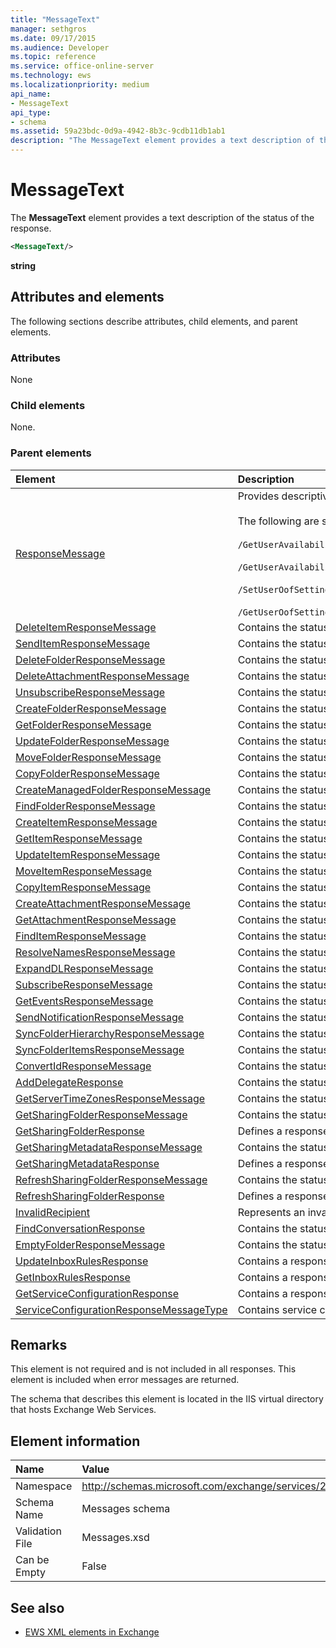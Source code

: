 ```yaml
---
title: "MessageText"
manager: sethgros
ms.date: 09/17/2015
ms.audience: Developer
ms.topic: reference
ms.service: office-online-server
ms.technology: ews
ms.localizationpriority: medium
api_name:
- MessageText
api_type:
- schema
ms.assetid: 59a23bdc-0d9a-4942-8b3c-9cdb11db1ab1
description: "The MessageText element provides a text description of the status of the response."
---
```


# MessageText

The **MessageText** element provides a text description of the status of the response. 
  
```XML
<MessageText/>
```

 **string**
## Attributes and elements

The following sections describe attributes, child elements, and parent elements.
  
### Attributes

None
  
### Child elements

None.
  
### Parent elements

|**Element**|**Description**|
|:-----|:-----|
|[ResponseMessage](responsemessage.md) <br/> | Provides descriptive information about the response status.  <br/> <br/> The following are some of the possible XPath expressions to this element: <br/> <br/>  `/GetUserAvailabilityResponse/FreeBusyResponseArray/FreeBusyResponse/ResponseMessage` <br/> <br/> `/GetUserAvailabilityResponse/SuggestionsResponse/ResponseMessage` <br/><br/>  `/SetUserOofSettingsResponse/ResponseMessage` <br/><br/>  `/GetUserOofSettingsResponse/ResponseMessage` <br/> |
|[DeleteItemResponseMessage](deleteitemresponsemessage.md) <br/> |Contains the status and result of a single DeleteItem request.  <br/> |
|[SendItemResponseMessage](senditemresponsemessage.md) <br/> |Contains the status and result of a single SendItem request.  <br/> |
|[DeleteFolderResponseMessage](deletefolderresponsemessage.md) <br/> |Contains the status and result of a single DeleteFolder request.  <br/> |
|[DeleteAttachmentResponseMessage](deleteattachmentresponsemessage.md) <br/> |Contains the status and result of a single DeleteAttachment request.  <br/> |
|[UnsubscribeResponseMessage](unsubscriberesponsemessage.md) <br/> |Contains the status and result of a single Unsubscribe request.  <br/> |
|[CreateFolderResponseMessage](createfolderresponsemessage.md) <br/> |Contains the status and result of a single CreateFolder request.  <br/> |
|[GetFolderResponseMessage](getfolderresponsemessage.md) <br/> |Contains the status and result of a single GetFolder request.  <br/> |
|[UpdateFolderResponseMessage](updatefolderresponsemessage.md) <br/> |Contains the status and result of a single UpdateFolder request.  <br/> |
|[MoveFolderResponseMessage](movefolderresponsemessage.md) <br/> |Contains the status and result of a single MoveFolder request.  <br/> |
|[CopyFolderResponseMessage](copyfolderresponsemessage.md) <br/> |Contains the status and result of a single CopyFolder request.  <br/> |
|[CreateManagedFolderResponseMessage](createmanagedfolderresponsemessage.md) <br/> |Contains the status and result of a single CreateManagedFolder request.  <br/> |
|[FindFolderResponseMessage](findfolderresponsemessage.md) <br/> |Contains the status and result of a single FindFolder request.  <br/> |
|[CreateItemResponseMessage](createitemresponsemessage.md) <br/> |Contains the status and result of a single CreateItem request.  <br/> |
|[GetItemResponseMessage](getitemresponsemessage.md) <br/> |Contains the status and result of a single GetItem request.  <br/> |
|[UpdateItemResponseMessage](updateitemresponsemessage.md) <br/> |Contains the status and result of a single UpdateItem request.  <br/> |
|[MoveItemResponseMessage](moveitemresponsemessage.md) <br/> |Contains the status and result of a single MoveItem request.  <br/> |
|[CopyItemResponseMessage](copyitemresponsemessage.md) <br/> |Contains the status and result of a single CopyItem request.  <br/> |
|[CreateAttachmentResponseMessage](createattachmentresponsemessage.md) <br/> |Contains the status and result of a single CreateAttachment request.  <br/> |
|[GetAttachmentResponseMessage](getattachmentresponsemessage.md) <br/> |Contains the status and result of a single GetAttachment request.  <br/> |
|[FindItemResponseMessage](finditemresponsemessage.md) <br/> |Contains the status and result of a single FindItem request.  <br/> |
|[ResolveNamesResponseMessage](resolvenamesresponsemessage.md) <br/> |Contains the status and result of a ResolveNames request.  <br/> |
|[ExpandDLResponseMessage](expanddlresponsemessage.md) <br/> |Contains the status and result of a single ExpandDL request.  <br/> |
|[SubscribeResponseMessage](subscriberesponsemessage.md) <br/> |Contains the status and result of a single Subscribe request.  <br/> |
|[GetEventsResponseMessage](geteventsresponsemessage.md) <br/> |Contains the status and result of a single GetEvents request.  <br/> |
|[SendNotificationResponseMessage](sendnotificationresponsemessage.md) <br/> |Contains the status and result of a single SendNotification request.  <br/> |
|[SyncFolderHierarchyResponseMessage](syncfolderhierarchyresponsemessage.md) <br/> |Contains the status and result of a SyncFolderHierarchy request.  <br/> |
|[SyncFolderItemsResponseMessage](syncfolderitemsresponsemessage.md) <br/> |Contains the status and result of a SyncFolderItems request.  <br/> |
|[ConvertIdResponseMessage](convertidresponsemessage.md) <br/> |Contains the status and result of a ConvertId request.  <br/> |
|[AddDelegateResponse](adddelegateresponse.md) <br/> |Contains the status and result of an AddDelegate request.  <br/> |
|[GetServerTimeZonesResponseMessage](getservertimezonesresponsemessage.md) <br/> |Contains the status and result of a GetServerTimeZones request.  <br/> |
|[GetSharingFolderResponseMessage](getsharingfolderresponsemessage.md) <br/> |Contains the status and result of a GetSharingFolder request.  <br/> |
|[GetSharingFolderResponse](getsharingfolderresponse.md) <br/> |Defines a response to a GetSharingFolder request.  <br/> |
|[GetSharingMetadataResponseMessage](getsharingmetadataresponsemessage.md) <br/> |Contains the status and result of a GetSharingMetadata request.  <br/> |
|[GetSharingMetadataResponse](getsharingmetadataresponse.md) <br/> |Defines a response to a GetSharingMetadata request.  <br/> |
|[RefreshSharingFolderResponseMessage](refreshsharingfolderresponsemessage.md) <br/> |Contains the status and result of a RefreshSharingFolder request.  <br/> |
|[RefreshSharingFolderResponse](refreshsharingfolderresponse.md) <br/> |Defines a response to a RefreshSharingFolder request.  <br/> |
|[InvalidRecipient](invalidrecipient.md) <br/> |Represents an invalid recipient for a GetSharingMetadata request.  <br/> |
|[FindConversationResponse](findconversationresponse.md) <br/> |Contains the status and results of a **FindConversation** response.  <br/> |
|[EmptyFolderResponseMessage](emptyfolderresponsemessage.md) <br/> |Contains the status and result of a single **EmptyFolder** request.  <br/> |
|[UpdateInboxRulesResponse](updateinboxrulesresponse.md) <br/> |Contains a response to an **UpdateInboxRules** request.  <br/> |
|[GetInboxRulesResponse](getinboxrulesresponse.md) <br/> |Contains a response to a **GetInboxRules** request.  <br/> |
|[GetServiceConfigurationResponse](getserviceconfigurationresponse.md) <br/> |Contains a response to a **GetServiceConfiguration** request.  <br/> |
|[ServiceConfigurationResponseMessageType](serviceconfigurationresponsemessagetype.md) <br/> |Contains service configuration settings.  <br/> |
   
## Remarks

This element is not required and is not included in all responses. This element is included when error messages are returned. 
  
The schema that describes this element is located in the IIS virtual directory that hosts Exchange Web Services.
  
## Element information

|**Name**|**Value**|
|:-----|:-----|
|Namespace  <br/> |http://schemas.microsoft.com/exchange/services/2006/messages  <br/> |
|Schema Name  <br/> |Messages schema  <br/> |
|Validation File  <br/> |Messages.xsd  <br/> |
|Can be Empty  <br/> |False  <br/> |
   
## See also

- [EWS XML elements in Exchange](ews-xml-elements-in-exchange.md)